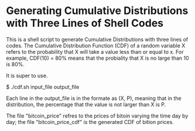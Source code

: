# Generating Cumulative Distributions with Three Lines of Shell Codes

This is a shell script to generate Cumulative Distributions with three lines of codes. The Cumulative Distribution Function (CDF) of a random variable X refers to the probability that X will take a value less than or equal to x. For example, CDF(10) = 80% means that the probiality that X is no large than 10 is 80%. 

It is super to use.

$ ./cdf.sh input_file output_file

Each line in the output_file is in the formate as (X, P), meaning that in the distribution, the percentage that the value is not larger than X is P. 

The file "bitcoin_price" refres to the prices of bitoin varying the time day by day; the file "bitcoin_price_cdf" is the generated CDF of bition prices.
